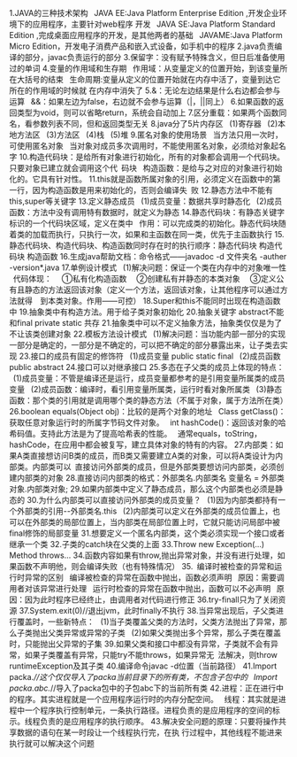 1.JAVA的三种技术架构
&ensp;JAVA EE:Java Platform Enterprise Edition ,开发企业环境下的应用程序，主要针对web程序		   开发
&ensp;JAVA SE:Java Platform Standard Edition ,完成桌面应用程序的开发，是其他两者的基础
&ensp;JAVAME:Java Platform Micro Edition，开发电子消费产品和嵌入式设备，如手机中的程序
2.java负责编译的部分，javac负责运行的部分
3.保留字：没有赋予特殊含义，但日后准备使用过的单词
4.变量的作用域和生存期
&ensp;作用域：从变量定义的位置开始，到该变量所在大括号的结束
&ensp;生命周期:变量从定义的位置开始就在内存中活了，变量到达它所在的作用域的时候就			在内存中消失了
5.&：无论左边结果是什么右边都会参与运算
&ensp;&&：如果左边为false，右边就不会参与运算（|，||同上）
6.如果函数的返回类型为void，则可以省略return，系统会自动加上
7.区分重载：如果两个函数同名，看参数列表不同，但和返回类型无关
8.java分了5片内存区
&ensp;(1)寄存器
&ensp;(2)本地方法区
&ensp;(3)方法区
&ensp;(4)栈
&ensp;(5)堆
9.匿名对象的使用场景
&ensp;当方法只用一次时，可使用匿名对象
&ensp;当对象对成员多次调用时，不能使用匿名对象，必须给对象起名字
10.构造代码块：是给所有对象进行初始化，所有的对象都会调用一个代码块。只要对象已建立就会调用这个代&ensp;码块
&ensp;构造函数：是给与之对应的对象进行初始化的。它具有针对性。
11.this就是函数所属对象的引用，必须定义在函数中的第一行，因为构造函数是用来初始化的，否则会编译失&ensp;败
12.静态方法中不能有this,super等关键字
13.定义静态成员
&ensp;(1)成员变量：数据共享时静态化
&ensp;(2)成员函数：方法中没有调用特有数据时，就定义为静态
14.静态代码块：有静态关键字标识的一个代码块区域，定义在类中
&ensp;作用：可以完成类的初始化。静态代码块随着类的加载而执行，只执行一次，如果和主函数在同一类，优先于主函数执行
15.静态代码块、构造代码块、构造函数同时存在时的执行顺序：静态代码块 构造代码块 构造函数
16.生成java帮助文档：命令格式——javadoc -d 文件夹名 -auther -version*.java
17.单例设计模式
&ensp;(1)解决问题：保证一个类在内存中的对象唯一性
&ensp;代码体现：
&ensp;&ensp;①私有化构造函数
&ensp;&ensp;②创建私有并静态的本类对象
&ensp;&ensp;③定义公有且静态的方法返回该对象（定义一个方法，返回该对象，让其他程序可以通过方法就得&ensp;&ensp;到本类对象。作用——可控）
18.Super和this不能同时出现在构造函数中
19.抽象类中有构造方法。用于给子类对象初始化
20.抽象关键字 abstract不能和final private static 共存
21.抽象类中可以不定义抽象方法，抽象类仅仅是为了不让该类创建对象
22.模板方法设计模式
&ensp;(1)解决问题：当功能内部一部分的实现一部分是确定的，一部分是不确定的，可以把不确定的部分暴露出来，让子类去实现
23.接口的成员有固定的修饰符 
&ensp;(1)成员变量 public static final
&ensp;(2)成员函数 public abstract
24.接口可以对继承接口
25.多态在子父类的成员上体现的特点：
&ensp;(1)成员变量：不管是编译还是运行，成员变量都参考的是引用变量所属类的成员变量
&ensp;(2)成员函数：编译时，看引用变量所属类，运行时看对象所属类
&ensp;(3)静态函数：那个类的引用就是调用哪个类的静态方法（不属于对象，属于方法所在类）
26.boolean equals(Object obj)：比较的是两个对象的地址
&ensp;Class getClass()：获取任意对象运行时的所属字节码文件对象。
&ensp;int hashCode()：返回该对象的哈希码值。支持此方法是为了提高哈希表的性能。
&ensp;通常equals，toString，hashCode，在应用中都会被复写，建立具体对象的特有的内容。
27.内部类：如果A类直接想访问B类的成员，而B类又需要建立A类的对象，可以将A类设计为内部类。内部类可以&ensp;直接访问外部类的成员，但是外部类要想访问内部类，必须创建内部类的对象
28.直接访问内部类的格式：外部类名.内部类名 变量名 =  外部类对象.内部类对象;
29.如果内部类中定义了静态成员，那么这个内部类也必须是静态的
30.为什么内部类可以直接访问外部类的成员变量？
&ensp;(1)因为内部类都持有一个外部类的引用--外部类名.this
&ensp;(2)内部类可以定义在外部类的成员位置上，也可以在外部类的局部位置上，当内部类在局部位置上时，它就只能访问局部中被final修饰的局部变量
31.想要定义一个匿名内部类，这个类必须实现一个接口或者继承一个类
32.子类的catch块在父类的上面
33.Throw new Exception(...)
&ensp;Method throws...
34.函数内容如果有throw,抛出异常对象，并没有进行处理，如果函数不声明他，则会编译失败（也有特殊情况）
35.&ensp;编译时被检查的异常和运行时异常的区别
&ensp;编译被检查的异常在函数中抛出，函数必须声明
&ensp;原因：需要调用者对该异常进行处理
&ensp;运行时检查的异常在函数中抛出，函数可以不必声明
&ensp;原因：因为此时程序已经终止，由调用者对代码进行修正
36.try-finall只为了关闭资源
37.System.exit(0)//退出jvm，此时finally不执行
38.当异常出现后，子父类进行覆盖时，一些新特点：
&ensp;(1)当子类覆盖父类的方法时，父类方法抛出了异常，那么子类抛出父类异常或异常的子类
&ensp;(2)如果父类抛出多个异常，那么子类在覆盖时，只能抛出父异常的子集
39.如果父类和接口中都没有异常，子类就不会有异常，如果子类覆盖有异常，只能try不能throws，如果异常无&ensp;法解决，则throw runtimeException及其子类
40.编译命令javac -d位置（当前路径）
41.Import packa.*//这个仅仅导入了packa当前目录下的所有类，不包含子包中的
&ensp;Import packa.abc.*//导入了packa包中的子包abc下的当前所有类
42.进程：正在进行中的程序。其实进程就是一个应用程序运行时的内存分配空间。
&ensp;线程：其实就是进程中一个程序执行控制单元，一条执行路径。进程负责的是应用程序的空间的标示。线程负责的是应用程序的执行顺序。
43.解决安全问题的原理：只要将操作共享数据的语句在某一时段让一个线程执行完，在执                     行过程中，其他线程不能进来执行就可以解决这个问题
